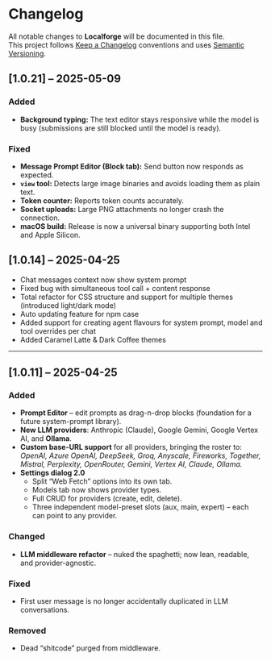# Changelog
All notable changes to **Localforge** will be documented in this file.  
This project follows [Keep a Changelog](https://keepachangelog.com/en/1.1.0/) conventions and uses [Semantic Versioning](https://semver.org/).


## [1.0.21] – 2025-05-09

### Added
- **Background typing:** The text editor stays responsive while the model is busy (submissions are still blocked until the model is ready).

### Fixed
- **Message Prompt Editor (Block tab):** Send button now responds as expected.
- **`view` tool:** Detects large image binaries and avoids loading them as plain text.
- **Token counter:** Reports token counts accurately.
- **Socket uploads:** Large PNG attachments no longer crash the connection.
- **macOS build:** Release is now a universal binary supporting both Intel and Apple Silicon.


## [1.0.14] – 2025-04-25
* Chat messages context now show system prompt
* Fixed bug with simultaneous tool call + content response
* Total refactor for CSS structure and support for multiple themes (introduced light/dark mode)
* Auto updating feature for npm case
* Added support for creating agent flavours for system prompt, model and tool overrides per chat
* Added Caramel Latte & Dark Coffee themes

---

## [1.0.11] – 2025-04-25
### Added
- **Prompt Editor** – edit prompts as drag-n-drop blocks (foundation for a future system-prompt library).
- **New LLM providers**: Anthropic (Claude), Google Gemini, Google Vertex AI, and **Ollama**.
- **Custom base-URL support** for all providers, bringing the roster to:  
  *OpenAI, Azure OpenAI, DeepSeek, Groq, Anyscale, Fireworks, Together, Mistral, Perplexity, OpenRouter, Gemini, Vertex AI, Claude, Ollama.*
- **Settings dialog 2.0**
    - Split “Web Fetch” options into its own tab.
    - Models tab now shows provider types.
    - Full CRUD for providers (create, edit, delete).
    - Three independent model-preset slots (aux, main, expert) – each can point to any provider.

### Changed
- **LLM middleware refactor** – nuked the spaghetti; now lean, readable, and provider-agnostic.

### Fixed
- First user message is no longer accidentally duplicated in LLM conversations.

### Removed
- Dead “shitcode” purged from middleware.
